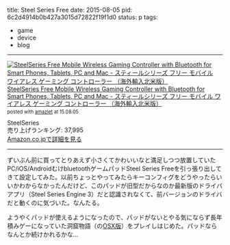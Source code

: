 title: Steel Series Free
date: 2015-08-05
pid: 6c2d4914b0b427a3015d72822f19f1d0
status: p
tags:
- game
- device
- blog
---

<div class="amazlet-box" style="margin-bottom:0px;"><div class="amazlet-image" style="float:left;margin:0px 12px 1px 0px;"><a href="http://www.amazon.co.jp/exec/obidos/ASIN/B009AOFNU4/dotimpact-22/ref=nosim/" name="amazletlink" target="_blank"><img src="http://ecx.images-amazon.com/images/I/41ZVIQbk0sL._SL160_.jpg" alt="SteelSeries Free Mobile Wireless Gaming Controller with Bluetooth for Smart Phones, Tablets, PC and Mac - スティールシリーズ フリー モバイル ワイアレス ゲーミング コントローラー （海外輸入北米版）" style="border: none;" /></a></div><div class="amazlet-info" style="line-height:120%; margin-bottom: 10px"><div class="amazlet-name" style="margin-bottom:10px;line-height:120%"><a href="http://www.amazon.co.jp/exec/obidos/ASIN/B009AOFNU4/dotimpact-22/ref=nosim/" name="amazletlink" target="_blank">SteelSeries Free Mobile Wireless Gaming Controller with Bluetooth for Smart Phones, Tablets, PC and Mac - スティールシリーズ フリー モバイル ワイアレス ゲーミング コントローラー （海外輸入北米版）</a><div class="amazlet-powered-date" style="font-size:80%;margin-top:5px;line-height:120%">posted with <a href="http://www.amazlet.com/" title="amazlet" target="_blank">amazlet</a> at 15.08.05</div></div><div class="amazlet-detail">SteelSeries <br />売り上げランキング: 37,995<br /></div><div class="amazlet-sub-info" style="float: left;"><div class="amazlet-link" style="margin-top: 5px"><a href="http://www.amazon.co.jp/exec/obidos/ASIN/B009AOFNU4/dotimpact-22/ref=nosim/" name="amazletlink" target="_blank">Amazon.co.jpで詳細を見る</a></div></div></div><div class="amazlet-footer" style="clear: left"></div></div>

----

ずいぶん前に買ってとりあえず小さくてかわいいなと満足しつつ放置していたPC/iOS/AndroidむけbluetoothゲームパッドSteel Series Freeを引っ張り出してきて設定してみた。以前ちょっとやってみたらキーコンフィグをどうやったらいいかわからなかったんだけど、このパッドが旧型だからなのか最新版のドライバアプリ（Steel Series Engine 3）だと認識されなくて、前バージョンのドライバだと動くのに気づいた。なんたる。

ようやくパッドが使えるようになったので、パッドがないとやる気にならず長年積みゲーになっていた洞窟物語（の[OSX版][1]）をプレイしはじめた。パッドならなんとか続けかれるかな…

[1]:	http://www.nakiwo.com/software.html

